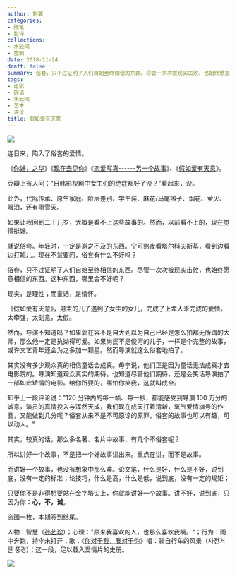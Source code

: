 ```yaml
---
author: 剩翼
categories:
- 随笔
- 影评
collections:
- 水云间
- 签到
date: 2018-11-24
draft: false
summary: 俗套，只不过证明了人们自始至终相信的东西。尽管一次次被现实击败，也始终愿意相信的东西。
tags:
- 电影
- 碎语
- 水云间
- 艺术
- 评论
title: 假如爱有天意
---
```


![](/img/jiaruaiyoutianyi/theclassicboard.jpeg)

连日来，陷入了俗套的爱情。

《[你好，之华](https://movie.douban.com/subject/27615233/?from=subject-page)》《[现在去见你](https://movie.douban.com/subject/27018285/)》《[恋爱写真------另一个故事](https://book.douban.com/subject/1414622/)》、《[假如爱有天意](https://movie.douban.com/subject/1304073/)》。

豆瓣上有人问："日韩影视剧中女主们的绝症都好了没？"看起来，没。

此外，代际传承、原生家庭、阶层差别、学生装、麻花/马尾辫子、烟花、萤火、眼泪，还有雨雪天。

如果让我回到二十几岁，大概是看不上这些故事的。然而，以前看不上的，现在觉得挺好。

就说俗套。年轻时，一定是避之不及的东西。宁可熬夜看塔尔科夫斯基，看到边看边打盹儿。现在不禁要问，俗套有什么不好吗？

俗套，只不过证明了人们自始至终相信的东西。尽管一次次被现实击败，也始终愿意相信的东西。这种东西，哪里会不好呢？

现实，是理性；而童话，是情怀。

《假如爱有天意》，男主的儿子遇到了女主的女儿，完成了上辈人未完成的爱情。太牵强，太刻意，太假。

然而，导演不知道吗？如果郭在容不是自大到以为自己已经是怎么拍都无所谓的大师，那么他一定是执拗得可爱。如果尚民不是俊河的儿子，一样是个完整的故事，或许文艺青年还会为之多加一颗星。然而导演就这么俗套地拍了。

其实没有多少观众真的相信童话会成真。毋宁说，他们正是因为童话无法成真才去电影院的。导演知道观众真实的期待。也知道尽管他们期待，还是会笑话导演拍了一部如此矫情的电影。给你所要的，哪怕你笑我，这就叫成全。

知乎上一段评论说："120 分钟内的每一帧、每一秒，都能感受到导演 100 万分的诚意，演员的真情投入与浑然天成，我们现在成天打着清新，氧气爱情旗号的作品，又能做到几分呢？俗套从来不是不可原谅的原罪，俗套的故事也可以有趣，可以动人。"

其实，较真的话，那么多名著、名片中故事，有几个不俗套呢？

所以讲好一个故事，不是把一个好故事讲出来。重点在讲，而不是故事。

而讲好一个故事，也没有想象中那么难。论文笔，什么是好，什么是不好，说到底，没有一定的标准；论技巧，什么是高，什么是低，说到底，没有一定的规矩；

只要你不是非得想要站在金字塔尖上，你就能讲好一个故事。讲不好，说到底，只因为你：**心，不，诚**。

盗图一枚，本期签到结尾。

人物：智慧（[孙艺珍](https://movie.douban.com/celebrity/1014295/)）；心理："原来我喜欢的人，也那么喜欢我啊。"；行为：雨中奔跑，持伞未打开；歌：《[你对于我，我对于你](http://bd.kuwo.cn/yinyue/131602?from=baidu)》唱：骑自行车的风景（자전거 탄 풍경）；这一段，足以载入爱情片的史册。

![](/img/jiaruaiyoutianyi/jiaruaiyoutianyi.jpeg)
